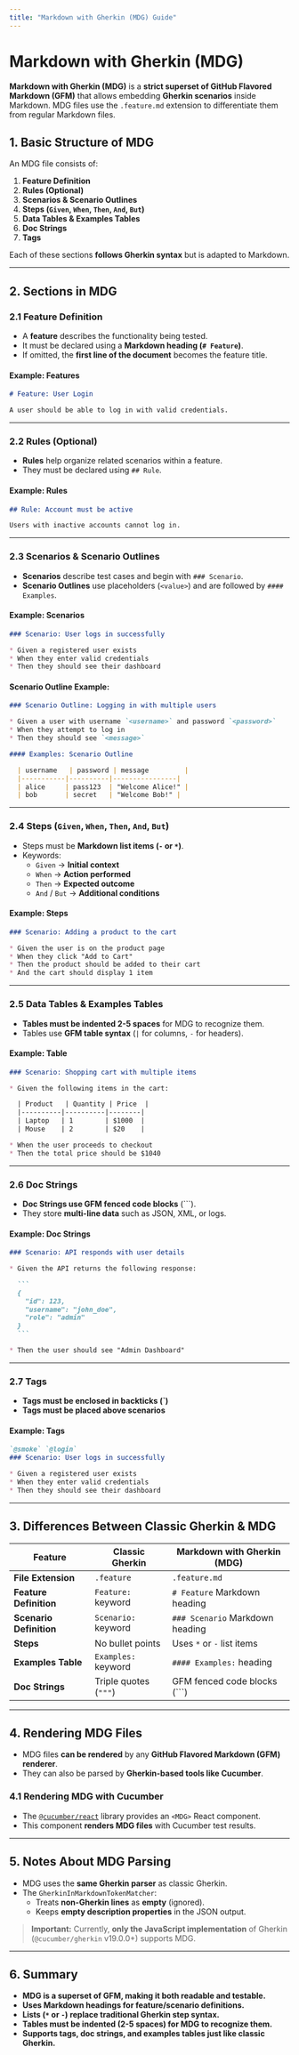 ```yaml
---
title: "Markdown with Gherkin (MDG) Guide"
---
```

<!-- markdownlint-disable MD025 -->
# Markdown with Gherkin (MDG)
<!-- markdownlint-enable MD025 -->

**Markdown with Gherkin (MDG)** is a **strict superset of GitHub Flavored Markdown (GFM)** that allows embedding **Gherkin scenarios** inside Markdown. MDG files use the `.feature.md` extension to
differentiate them from regular Markdown files.

## **1. Basic Structure of MDG**

An MDG file consists of:

1. **Feature Definition**
2. **Rules (Optional)**
3. **Scenarios & Scenario Outlines**
4. **Steps (`Given`, `When`, `Then`, `And`, `But`)**
5. **Data Tables & Examples Tables**
6. **Doc Strings**
7. **Tags**

Each of these sections **follows Gherkin syntax** but is adapted to Markdown.

---

## **2. Sections in MDG**

### **2.1 Feature Definition**

- A **feature** describes the functionality being tested.
- It must be declared using a **Markdown heading (`# Feature`)**.
- If omitted, the **first line of the document** becomes the feature title.

#### **Example: Features**

```markdown
# Feature: User Login

A user should be able to log in with valid credentials.
```

---

### **2.2 Rules (Optional)**

- **Rules** help organize related scenarios within a feature.
- They must be declared using `## Rule`.

#### **Example: Rules**

```markdown
## Rule: Account must be active

Users with inactive accounts cannot log in.
```

---

### **2.3 Scenarios & Scenario Outlines**

- **Scenarios** describe test cases and begin with `### Scenario`.
- **Scenario Outlines** use placeholders (`<value>`) and are followed by `#### Examples`.

#### **Example: Scenarios**

```markdown
### Scenario: User logs in successfully

* Given a registered user exists
* When they enter valid credentials
* Then they should see their dashboard
```

#### **Scenario Outline Example:**

```markdown
### Scenario Outline: Logging in with multiple users

* Given a user with username `<username>` and password `<password>`
* When they attempt to log in
* Then they should see `<message>`

#### Examples: Scenario Outline

  | username   | password | message         |
  |-----------|----------|----------------|
  | alice     | pass123  | "Welcome Alice!" |
  | bob       | secret   | "Welcome Bob!" |
```

---

### **2.4 Steps (`Given`, `When`, `Then`, `And`, `But`)**

- Steps must be **Markdown list items (`-` or `*`)**.
- Keywords:
  - `Given` → **Initial context**
  - `When` → **Action performed**
  - `Then` → **Expected outcome**
  - `And` / `But` → **Additional conditions**

#### **Example: Steps**

```markdown
### Scenario: Adding a product to the cart

* Given the user is on the product page
* When they click "Add to Cart"
* Then the product should be added to their cart
* And the cart should display 1 item
```

---

### **2.5 Data Tables & Examples Tables**

- **Tables must be indented 2-5 spaces** for MDG to recognize them.
- Tables use **GFM table syntax** (`|` for columns, `-` for headers).

#### **Example: Table**

```markdown
### Scenario: Shopping cart with multiple items

* Given the following items in the cart:

  | Product   | Quantity | Price  |
  |----------|----------|--------|
  | Laptop   | 1        | $1000  |
  | Mouse    | 2        | $20    |

* When the user proceeds to checkout
* Then the total price should be $1040
```

---

### **2.6 Doc Strings**

- **Doc Strings use GFM fenced code blocks** (```).
- They store **multi-line data** such as JSON, XML, or logs.

#### **Example: Doc Strings**

<!-- markdownlint-disable MD004 MD040 -->

````markdown
### Scenario: API responds with user details

* Given the API returns the following response:

  ```
  {
    "id": 123,
    "username": "john_doe",
    "role": "admin"
  }
  ```

* Then the user should see "Admin Dashboard"

````

<!-- markdownlint-enable MD004 MD040 -->

---

### **2.7 Tags**

- **Tags must be enclosed in backticks (`)**
- **Tags must be placed above scenarios**

#### **Example: Tags**

```markdown
`@smoke` `@login`
### Scenario: User logs in successfully

* Given a registered user exists
* When they enter valid credentials
* Then they should see their dashboard
```

---

## **3. Differences Between Classic Gherkin & MDG**

| Feature           | Classic Gherkin | Markdown with Gherkin (MDG) |
|------------------|---------------|-----------------------------|
| **File Extension** | `.feature` | `.feature.md` |
| **Feature Definition** | `Feature:` keyword | `# Feature` Markdown heading |
| **Scenario Definition** | `Scenario:` keyword | `### Scenario` Markdown heading |
| **Steps** | No bullet points | Uses `*` or `-` list items |
| **Examples Table** | `Examples:` keyword | `#### Examples:` heading |
| **Doc Strings** | Triple quotes (`"""`) | GFM fenced code blocks (```) |

---

## **4. Rendering MDG Files**

- MDG files **can be rendered** by any **GitHub Flavored Markdown (GFM) renderer**.
- They can also be parsed by **Gherkin-based tools like Cucumber**.

### **4.1 Rendering MDG with Cucumber**

- The [`@cucumber/react`](https://github.com/cucumber/cucumber-react) library provides an `<MDG>` React component.
- This component **renders MDG files** with Cucumber test results.

---

## **5. Notes About MDG Parsing**

- MDG uses the **same Gherkin parser** as classic Gherkin.
- The `GherkinInMarkdownTokenMatcher`:
  - Treats **non-Gherkin lines** as **empty** (ignored).
  - Keeps **empty description properties** in the JSON output.

> **Important:** Currently, **only the JavaScript implementation** of Gherkin (`@cucumber/gherkin` v19.0.0+) supports MDG.

---

## **6. Summary**

- **MDG is a superset of GFM, making it both readable and testable.**  
- **Uses Markdown headings for feature/scenario definitions.**  
- **Lists (`*` or `-`) replace traditional Gherkin step syntax.**  
- **Tables must be indented (2-5 spaces) for MDG to recognize them.**  
- **Supports tags, doc strings, and examples tables just like classic Gherkin.**  
